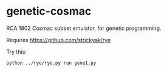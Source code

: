 genetic-cosmac
==============

RCA 1802 Cosmac subset emulator, for genetic programming.

Requires https://github.com/strickyak/rye

Try this:

    python ../rye/rye.py run gene1.py

